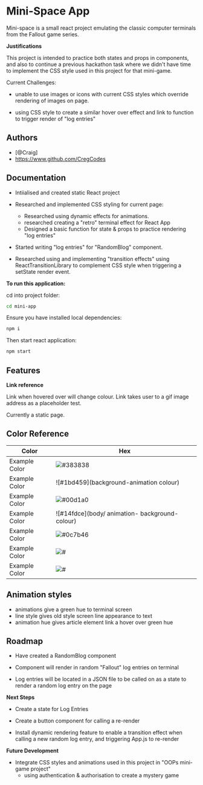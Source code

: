 # Mini-Space App

Mini-space is a small react project emulating the classic computer terminals from the Fallout game series.

**Justifications**

This project is intended to practice both states and props in components, and also to continue a previous hackathon task where we didn't have time to implement the CSS style used in this project for that mini-game.

Current Challenges:

- unable to use images or icons with current CSS styles which override rendering of images on page.

- using CSS style to create a similar hover over effect and link to function to trigger render of "log entries"

## Authors

- [@Craig]
- https://www.github.com/CregCodes

## Documentation

- Intiialised and created static React project
- Researched and implemented CSS styling for current page:

  - Researched using dynamic effects for animations.
  - researched creating a "retro" terminal effect for React App
  - Designed a basic function for state & props to practice rendering "log entries"

- Started writing "log entries" for "RandomBlog" component.

- Researched using and implementing "transition effects" using ReactTransitionLibrary to complement CSS style when triggering a setState render event.

**To run this application:**

cd into project folder:

```bash
cd mini-app
```

Ensure you have installed local dependencies:

```bash
npm i
```

Then start react application:

```bash
npm start
```

## Features

**Link reference**

Link when hovered over will change colour.
Link takes user to a gif image address as a placeholder test.

Currently a static page.

## Color Reference

| Color         | Hex                                            |
| ------------- | ---------------------------------------------- |
| Example Color | ![#383838](terminal-background)                |
| Example Color | ![#1bd459](background-animation colour)        |
| Example Color | ![#00d1a0](background-colour)                  |
| Example Color | ![#14fdce](body/ animation- background-colour) |
| Example Color | ![#0c7b46](text-shadow)                        |
| Example Color | ![#]()                                         |
| Example Color | ![#]()                                         |

## Animation styles

- animations give a green hue to terminal screen
- line style gives old style screen line appearance to text
- animation hue gives article element link a hover over green hue

## Roadmap

- Have created a RandomBlog component

- Component will render in random "Fallout" log entries on terminal

- Log entries will be located in a JSON file to be called on as a state to render a random log entry on the page

**Next Steps**

- Create a state for Log Entries

- Create a button component for calling a re-render

- Install dynamic rendering feature to enable a transition effect when calling a new random log entry, and triggering App.js to re-render

**Future Development**

- Integrate CSS styles and animations used in this project in "OOPs mini-game project"
  - using authentication & authorisation to create a mystery game

